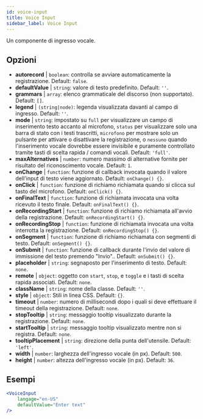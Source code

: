 ```yaml
---
id: voice-input
title: Voice Input
sidebar_label: Voice Input
---
```


Un componente di ingresso vocale.

## Opzioni

* __autorecord__ | `boolean`: controlla se avviare automaticamente la registrazione. Default: `false`.
* __defaultValue__ | `string`: valore di testo predefinito. Default: `''`.
* __grammars__ | `array`: elenco grammaticale del discorso (non supportato). Default: `[]`.
* __legend__ | `(string|node)`: legenda visualizzata davanti al campo di ingresso. Default: `''`.
* __mode__ | `string`: impostato su `full` per visualizzare un campo di inserimento testo accanto al microfono, `status` per visualizzare solo una barra di stato con i testi trascritti, `microfono` per mostrare solo un pulsante per attivare o disattivare la registrazione, o `nessuno` quando l'inserimento vocale dovrebbe essere invisibile e puramente controllato tramite tasti di scelta rapida / comandi vocali. Default: `'full'`.
* __maxAlternatives__ | `number`: numero massimo di alternative fornite per risultato del riconoscimento vocale. Default: `1`.
* __onChange__ | `function`: funzione di callback invocata quando il valore dell'input di testo viene aggiornato. Default: `onChange() {}`.
* __onClick__ | `function`: funzione di richiamo richiamata quando si clicca sul tasto del microfono. Default: `onClick() {}`.
* __onFinalText__ | `function`: funzione di richiamata invocata una volta ricevuto il testo finale. Default: `onFinalText() {}`.
* __onRecordingStart__ | `function`: funzione di richiamo richiamata all'avvio della registrazione. Default: `onRecordingStart() {}`.
* __onRecordingStop__ | `function`: funzione di richiamata invocata una volta interrotta la registrazione. Default: `onRecordingStop() {}`.
* __onSegment__ | `function`: funzione di richiamo richiamata con segmenti di testo. Default: `onSegment() {}`.
* __onSubmit__ | `function`: funzione di callback durante l'invio del valore di immissione del testo premendo "Invio".. Default: `onSubmit() {}`.
* __placeholder__ | `string`: segnaposto per l'inserimento di testo. Default: `none`.
* __remote__ | `object`: oggetto con `start`, `stop`, e `toggle` e i tasti di scelta rapida associati. Default: `none`.
* __className__ | `string`: nome della classe. Default: `''`.
* __style__ | `object`: Stili in linea CSS. Default: `{}`.
* __timeout__ | `number`: numero di millisecondi dopo i quali si deve effettuare il timeout della registrazione. Default: `none`.
* __stopTooltip__ | `string`: messaggio tooltip visualizzato durante la registrazione. Default: `none`.
* __startTooltip__ | `string`: messaggio tooltip visualizzato mentre non si registra. Default: `none`.
* __tooltipPlacement__ | `string`: direzione della punta dell'utensile. Default: `'left'`.
* __width__ | `number`: larghezza dell'ingresso vocale (in px). Default: `500`.
* __height__ | `number`: altezza dell'ingresso vocale (in px). Default: `36`.


## Esempi

```jsx live
<VoiceInput
    langage="en-US"
    defaultValue="Enter text"
/>
```



